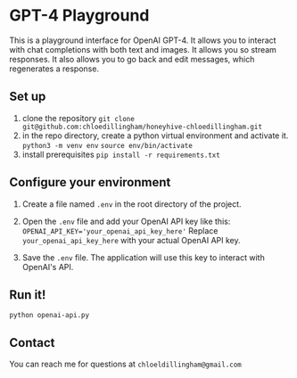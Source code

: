 # GPT-4 Playground

This is a playground interface for OpenAI GPT-4. It allows you to interact with chat completions with both text and images. It allows you so stream responses. It also allows you to go back and edit messages, which regenerates a response. 

## Set up

1. clone the repository
 ```git clone git@github.com:chloedillingham/honeyhive-chloedillingham.git ```
2.  in the repo directory, create a python virtual environment and activate it.
 ```python3 -m venv env```
 ```source env/bin/activate ```
3. install prerequisites 
 ```pip install -r requirements.txt```

## Configure your environment 
1. Create a file named `.env` in the root directory of the project.
2. Open the `.env` file and add your OpenAI API key like this:
 ```OPENAI_API_KEY='your_openai_api_key_here'```
 Replace `your_openai_api_key_here` with your actual OpenAI API key.

3. Save the `.env` file. The application will use this key to interact with OpenAI's API.
## Run it!

 ```python openai-api.py```


## Contact

You can reach me for questions at `chloeldillingham@gmail.com`